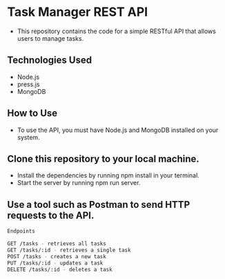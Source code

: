 # Task Manager REST API
 * This repository contains the code for a simple RESTful API that allows users to manage tasks.

## Technologies Used
  * Node.js
  * press.js
  * MongoDB
## How to Use
 * To use the API, you must have Node.js and MongoDB installed on your system.

## Clone this repository to your local machine.
 * Install the dependencies by running npm install in your terminal.
 * Start the server by running npm run server.
## Use a tool such as Postman to send HTTP requests to the API.
```bash
Endpoints

GET /tasks - retrieves all tasks
GET /tasks/:id - retrieves a single task
POST /tasks - creates a new task
PUT /tasks/:id - updates a task
DELETE /tasks/:id - deletes a task
```
